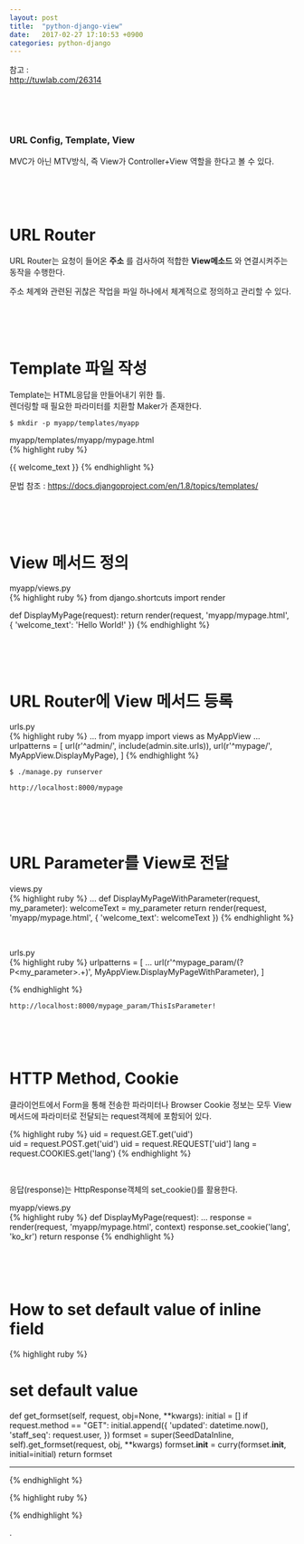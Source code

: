 ```yaml
---
layout: post
title:  "python-django-view"
date:   2017-02-27 17:10:53 +0900
categories: python-django
---
```


참고 :  
http://tuwlab.com/26314  

<br><br><br>

### URL Config, Template, View  

MVC가 아닌 MTV방식, 즉 View가 Controller+View 역할을 한다고 볼 수 있다.  

<br><br><br>

# URL Router  
URL Router는 요청이 들어온 **주소** 를 검사하여 적합한 **View메소드** 와 연결시켜주는 동작을 수행한다.

주소 체계와 관련된 귀찮은 작업을 파일 하나에서 체계적으로 정의하고 관리할 수 있다.  


<br><br><br>


# Template 파일 작성  

Template는 HTML응답을 만들어내기 위한 틀.  
렌더링할 때 필요한 파라미터를 치환할 Maker가 존재한다.  

`$ mkdir -p myapp/templates/myapp`  

myapp/templates/myapp/mypage.html  
{% highlight ruby %}
<!DOCTYPE html>
<html>
<head>
    <meta charset="UTF-8">
    <title>Django Tutorial</title>
</head>
<body>
{{ welcome_text }}
</body>
</html>
{% endhighlight %}

문법 참조 : https://docs.djangoproject.com/en/1.8/topics/templates/  


<br><br><br>

# View 메서드 정의  

myapp/views.py  
{% highlight ruby %}
from django.shortcuts import render

def DisplayMyPage(request):
    return render(request, 'myapp/mypage.html', { 'welcome_text': 'Hello World!' })
{% endhighlight %}

<br><br><br>

# URL Router에 View 메서드 등록  

urls.py  
{% highlight ruby %}
...
from myapp import views as MyAppView
...
urlpatterns = [
    url(r'^admin/', include(admin.site.urls)),
    url(r'^mypage/', MyAppView.DisplayMyPage),
]
{% endhighlight %}

`$ ./manage.py runserver`  

`http://localhost:8000/mypage`   


<br><br><br>

# URL Parameter를 View로 전달  

views.py  
{% highlight ruby %}
...
def DisplayMyPageWithParameter(request, my_parameter):
    welcomeText = my_parameter
    return render(request, 'myapp/mypage.html', { 'welcome_text': welcomeText })
{% endhighlight %}

<br>

urls.py  
{% highlight ruby %}
urlpatterns = [
    ...
    url(r'^mypage_param/(?P<my_parameter>.+)', MyAppView.DisplayMyPageWithParameter),
]

{% endhighlight %}

`http://localhost:8000/mypage_param/ThisIsParameter!`   

<br><br><br>

# HTTP Method, Cookie  

클라이언트에서 Form을 통해 전송한 파라미터나 Browser Cookie 정보는 모두 View메서드에 파라미터로 전달되는 request객체에 포함되어 있다.

{% highlight ruby %}
uid = request.GET.get('uid')  
uid = request.POST.get('uid')
uid = request.REQUEST['uid']
lang = request.COOKIES.get('lang')
{% endhighlight %}

<br>

응답(response)는 HttpResponse객체의 set_cookie()를 활용한다.  

myapp/views.py  
{% highlight ruby %}
def DisplayMyPage(request):
    ...
    response = render(request, 'myapp/mypage.html', context)
    response.set_cookie('lang', 'ko_kr')
    return response
{% endhighlight %}


<br><br><br>


# How to set default value of inline field  
{% highlight ruby %}
# set default value
def get_formset(self, request, obj=None, **kwargs):
    initial = []
    if request.method == "GET":
        initial.append({
            'updated': datetime.now(),
            'staff_seq': request.user,
        })
    formset = super(SeedDataInline, self).get_formset(request, obj, **kwargs)
    formset.__init__ = curry(formset.__init__, initial=initial)
    return formset

***
{% endhighlight %}
















{% highlight ruby %}

{% endhighlight %}


.
